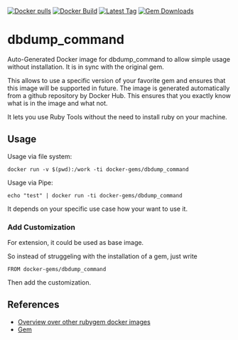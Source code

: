[![Docker pulls](https://img.shields.io/docker/pulls/rubygem/dbdump_command.svg)](https://hub.docker.com/r/rubygem/dbdump_command/)
[![Docker Build](https://img.shields.io/docker/automated/rubygem/dbdump_command.svg)](https://hub.docker.com/r/rubygem/dbdump_command/)
[![Latest Tag](https://img.shields.io/github/tag/docker-rubygem/dbdump_command.svg)](https://hub.docker.com/r/rubygem/dbdump_command/)
[![Gem Downloads](https://img.shields.io/gem/dt/dbdump_command.svg)](https://rubygems.org/gems/dbdump_command/)
# dbdump_command

Auto-Generated Docker image for dbdump_command to allow simple usage without installation.
It is in sync with the original gem.

This allows to use a specific version of your favorite gem and ensures that this image will be supported in future.
The image is generated automatically from a github repository by Docker Hub.
This ensures that you exactly know what is in the image and what not.

It lets you use Ruby Tools without the need to install ruby on your machine.

## Usage

Usage via file system:

`docker run -v $(pwd):/work -ti docker-gems/dbdump_command`

Usage via Pipe:

`echo "test" | docker run -ti docker-gems/dbdump_command`

It depends on your specific use case how your want to use it.

### Add Customization

For extension, it could be used as base image.

So instead of struggeling with the installation of a gem, just write

`FROM docker-gems/dbdump_command`

Then add the customization.

## References

 - [Overview over other rubygem docker images](https://github.com/thinkbot/docker-rubygem)
 - [Gem](https://rubygems.org/gems/dbdump_command/)
